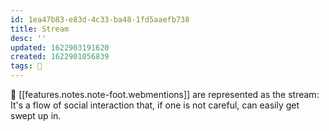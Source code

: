 ```yaml
---
id: 1ea47b83-e83d-4c33-ba48-1fd5aaefb738
title: Stream
desc: ''
updated: 1622903191620
created: 1622901056839
tags: 🌿
---
```


🌊 [[features.notes.note-foot.webmentions]] are represented as the stream: It's a flow of social interaction that, if one is not careful, can easily get swept up in. 
